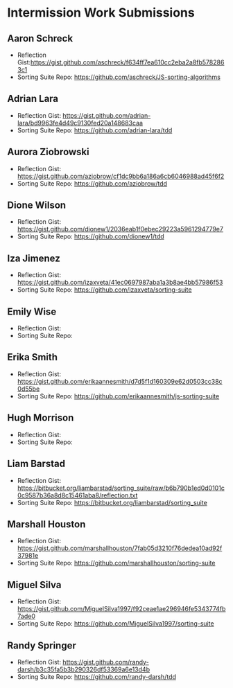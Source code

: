 # Intermission Work Submissions

## Aaron Schreck

* Reflection Gist:https://gist.github.com/aschreck/f634ff7ea610cc2eba2a8fb5782863c1
* Sorting Suite Repo: https://github.com/aschreck/JS-sorting-algorithms

## Adrian Lara

* Reflection Gist: https://gist.github.com/adrian-lara/bd9963fe4d49c9130fed20a148683caa
* Sorting Suite Repo: https://github.com/adrian-lara/tdd

## Aurora Ziobrowski

* Reflection Gist: https://gist.github.com/aziobrow/cf1dc9bb6a186a6cb6046988ad45f6f2
* Sorting Suite Repo: https://github.com/aziobrow/tdd

## Dione Wilson

* Reflection Gist: https://gist.github.com/dionew1/2036eab1f0ebec29223a5961294779e7
* Sorting Suite Repo: https://github.com/dionew1/tdd

## Iza Jimenez

* Reflection Gist: https://gist.github.com/izaxveta/41ec0697987aba1a3b8ae4bb57986f53
* Sorting Suite Repo: https://github.com/izaxveta/sorting-suite

## Emily Wise

* Reflection Gist:
* Sorting Suite Repo:

## Erika Smith

* Reflection Gist: https://gist.github.com/erikaannesmith/d7d5f1d160309e62d0503cc38c0d55be
* Sorting Suite Repo: https://github.com/erikaannesmith/js-sorting-suite

## Hugh Morrison

* Reflection Gist:
* Sorting Suite Repo:

## Liam Barstad

* Reflection Gist: https://bitbucket.org/liambarstad/sorting_suite/raw/b6b790b1ed0d0101c0c9587b36a8d8c15461aba8/reflection.txt
* Sorting Suite Repo: https://bitbucket.org/liambarstad/sorting_suite

## Marshall Houston

* Reflection Gist: https://gist.github.com/marshallhouston/7fab05d3210f76dedea10ad92f37981e
* Sorting Suite Repo: https://github.com/marshallhouston/sorting-suite

## Miguel Silva

* Reflection Gist: https://gist.github.com/MiguelSilva1997/f92ceae1ae296946fe5343774fb7ade0
* Sorting Suite Repo:
https://github.com/MiguelSilva1997/sorting-suite

## Randy Springer

* Reflection Gist: https://gist.github.com/randy-darsh/b3c35fa5b3b290326df53369a6e13d4b
* Sorting Suite Repo: https://github.com/randy-darsh/tdd
